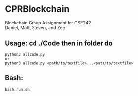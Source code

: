 # CPRBlockchain
Blockchain Group Assignment for CSE242  
Daniel, Matt, Steven, and Zee  
  
## Usage: cd ./Code then in folder do
```
python3 allcode.py  
or  
python3 allcode.py <path/to/textfile>...<path/to/textfile>  
```
## Bash:   
```
bash run.sh 
``` 
